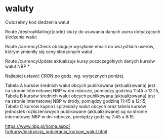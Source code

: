 # waluty

Ćwiczebny kod śledzenia walut

Route /destroyMailing/{code} służy do usuwania danych usera dotyczących śledzenia walut

Route /currencyCheck obsługuje wysyłanie emaili do wszystkich userów, którym zmieniły się ceny śledzonych walut

Route /currencyUpdate aktualizuje kursy poszczegółnych danych kursów walut NBP *

Najlepiej ustawić CRON po godz. wg. wytycznych poniżej.


Tabela A kursów średnich walut obcych publikowana (aktualizowana) jest na stronie internetowej NBP w dni robocze, pomiędzy godziną 11:45 a 12:15,
Tabela B kursów średnich walut obcych publikowana (aktualizowana) jest na stronie internetowej NBP w środy, pomiędzy godziną 11:45 a 12:15,
Tabela C kursów kupna i sprzedaży walut obcych oraz tabela kursów jednostek rozliczeniowych publikowane (aktualizowane) są na stronie internetowej NBP w dni robocze, pomiędzy godziną 7:45 a 8:15.

https://www.nbp.pl/home.aspx?f=/kursy/instrukcja_pobierania_kursow_walut.html
